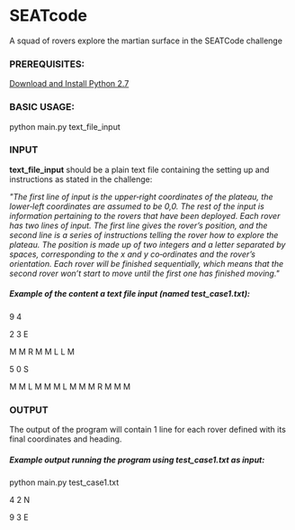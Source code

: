 # SEATcode
A squad of rovers explore the martian surface in the SEATCode challenge

### PREREQUISITES:

[Download and Install Python 2.7](https://www.python.org/download/releases/2.7/)

### BASIC USAGE:

python main.py text_file_input

### INPUT

**text_file_input** should be a plain text file containing the setting up and instructions as stated in the challenge:

*"The first line of input is the upper‑right coordinates of the plateau, the
lower‑left coordinates are assumed to be 0,0. The rest of the input is
information pertaining to the rovers that have been deployed. Each
rover has two lines of input. The first line gives the rover’s position, and
the second line is a series of instructions telling the rover how to explore
the plateau. The position is made up of two integers and a letter
separated by spaces, corresponding to the x and y co‑ordinates and the
rover’s orientation. Each rover will be finished sequentially, which
means that the second rover won’t start to move until the first one has
finished moving."*

##### Example of the content a text file input (named test_case1.txt):

9 4

2 3 E

M M R M M L L M

5 0 S

M M L M M M L M M M R M M M


### OUTPUT

The output of the program will contain 1 line for each rover defined with its final coordinates and heading.

##### Example output running the program using test_case1.txt as input:

python main.py test_case1.txt

4 2 N

9 3 E



